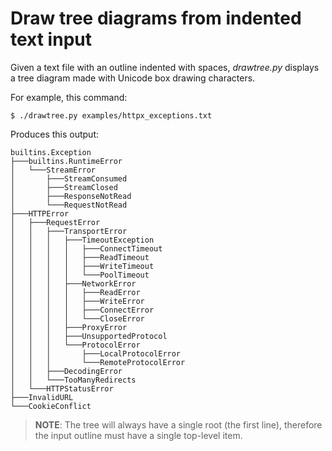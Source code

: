 # Draw tree diagrams from indented text input

Given a text file with an outline indented with spaces,
_drawtree.py_ displays a tree diagram made with Unicode box drawing characters.

For example, this command:

```
$ ./drawtree.py examples/httpx_exceptions.txt
```

Produces this output:

```
builtins.Exception
├───builtins.RuntimeError
│   └───StreamError
│       ├───StreamConsumed
│       ├───StreamClosed
│       ├───ResponseNotRead
│       └───RequestNotRead
├───HTTPError
│   ├───RequestError
│   │   ├───TransportError
│   │   │   ├───TimeoutException
│   │   │   │   ├───ConnectTimeout
│   │   │   │   ├───ReadTimeout
│   │   │   │   ├───WriteTimeout
│   │   │   │   └───PoolTimeout
│   │   │   ├───NetworkError
│   │   │   │   ├───ReadError
│   │   │   │   ├───WriteError
│   │   │   │   ├───ConnectError
│   │   │   │   └───CloseError
│   │   │   ├───ProxyError
│   │   │   ├───UnsupportedProtocol
│   │   │   └───ProtocolError
│   │   │       ├───LocalProtocolError
│   │   │       └───RemoteProtocolError
│   │   ├───DecodingError
│   │   └───TooManyRedirects
│   └───HTTPStatusError
├───InvalidURL
└───CookieConflict
```

> **NOTE**: The tree will always have a single root (the first line),
therefore the input outline must have a single top-level item.
